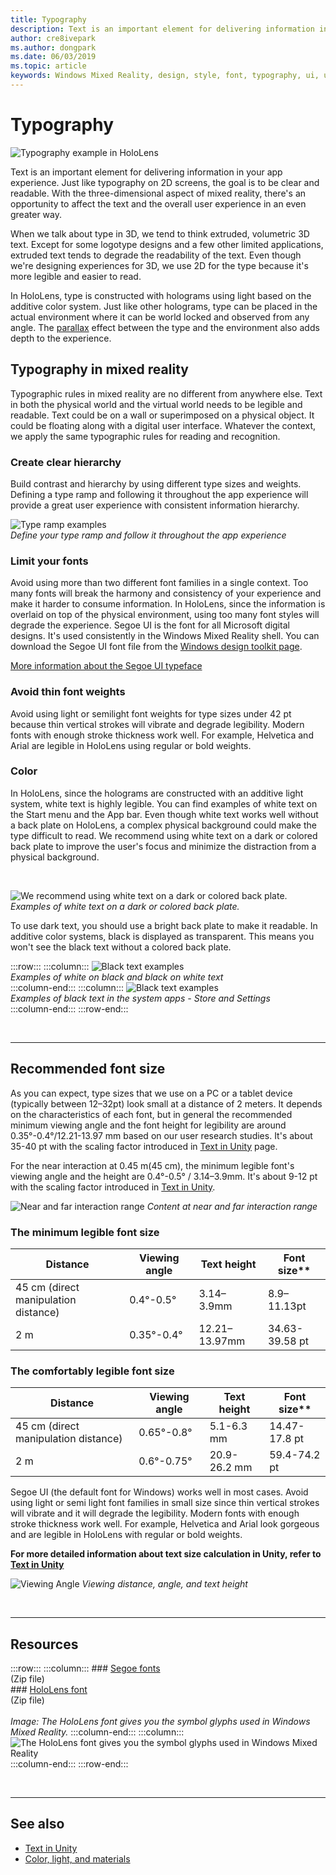 ```yaml
---
title: Typography
description: Text is an important element for delivering information in your app experience.
author: cre8ivepark
ms.author: dongpark
ms.date: 06/03/2019
ms.topic: article
keywords: Windows Mixed Reality, design, style, font, typography, ui, ux, text, mixed reality headset, windows mixed reality headset, virtual reality headset, HoloLens
---
```


# Typography

![Typography example in HoloLens](images/typography-cover.png)<br>


Text is an important element for delivering information in your app experience. Just like typography on 2D screens, the goal is to be clear and readable. With the three-dimensional aspect of mixed reality, there's an opportunity to affect the text and the overall user experience in an even greater way.

When we talk about type in 3D, we tend to think extruded, volumetric 3D text. Except for some logotype designs and a few other limited applications, extruded text tends to degrade the readability of the text. Even though we're designing experiences for 3D, we use 2D for the type because it's more legible and easier to read.

In HoloLens, type is constructed with holograms using light based on the additive color system. Just like other holograms, type can be placed in the actual environment where it can be world locked and observed from any angle. The [parallax](https://en.wikipedia.org/wiki/Parallax) effect between the type and the environment also adds depth to the experience.

## Typography in mixed reality

Typographic rules in mixed reality are no different from anywhere else. Text in both the physical world and the virtual world needs to be legible and readable. Text could be on a wall or superimposed on a physical object. It could be floating along with a digital user interface. Whatever the context, we apply the same typographic rules for reading and recognition.

### Create clear hierarchy

Build contrast and hierarchy by using different type sizes and weights. Defining a type ramp and following it throughout the app experience will provide a great user experience with consistent information hierarchy.

![Type ramp examples](images/typography-ramp-1000px.jpg)<br>
*Define your type ramp and follow it throughout the app experience*

### Limit your fonts

Avoid using more than two different font families in a single context. Too many fonts will break the harmony and consistency of your experience and make it harder to consume information. In HoloLens, since the information is overlaid on top of the physical environment, using too many font styles will degrade the experience. Segoe UI is the font for all Microsoft digital designs. It's used consistently in the Windows Mixed Reality shell. You can download the Segoe UI font file from the [Windows design toolkit page](https://docs.microsoft.com/windows/uwp/design-downloads/).

[More information about the Segoe UI typeface](https://docs.microsoft.com/windows/uwp/design/style/typography)

### Avoid thin font weights

Avoid using light or semilight font weights for type sizes under 42 pt because thin vertical strokes will vibrate and degrade legibility. Modern fonts with enough stroke thickness work well. For example, Helvetica and Arial are legible in HoloLens using regular or bold weights.

### Color

In HoloLens, since the holograms are constructed with an additive light system, white text is highly legible. You can find examples of white text on the Start menu and the App bar. Even though white text works well without a back plate on HoloLens, a complex physical background could make the type difficult to read. We recommend using white text on a dark or colored back plate to improve the user's focus and minimize the distraction from a physical background.

<br>


![We recommend using white text on a dark or colored back plate.](images/typography-whiteonblack2-1000px.jpg)
*Examples of white text on a dark or colored back plate.*
<br>

To use dark text, you should use a bright back plate to make it readable. In additive color systems, black is displayed as transparent. This means you won't see the black text without a colored back plate.

:::row:::
    :::column:::
        ![Black text examples](images/typography-whiteonblack.png)<br>
        *Examples of white on black and black on white text*<br>
    :::column-end:::
    :::column:::
        ![Black text examples](images/640px-typography-blackonwhite.jpg)<br>
        *Examples of black text in the system apps - Store and Settings*<br>
    :::column-end:::
:::row-end:::

<br>

---

## Recommended font size

As you can expect, type sizes that we use on a PC or a tablet device (typically between 12–32pt) look small at a distance of 2 meters. It depends on the characteristics of each font, but in general the recommended minimum viewing angle and the font height for legibility are around 0.35°-0.4°/12.21-13.97 mm based on our user research studies. It's about 35-40 pt with the scaling factor introduced in [Text in Unity](../develop/unity/text-in-unity.md) page. 

For the near interaction at 0.45 m(45 cm), the minimum legible font's viewing angle and the height are 0.4°-0.5° / 3.14–3.9mm. It's about 9-12 pt with the scaling factor introduced in [Text in Unity](../develop/unity/text-in-unity.md).

![Near and far interaction range](images/typography-distance-1000px.jpg)
*Content at near and far interaction range*

### The minimum legible font size

| Distance | Viewing angle | Text height | Font size** |
|---------|---------|---------|---------|
| 45 cm (direct manipulation distance) | 0.4°-0.5° | 3.14–3.9mm | 8.9–11.13pt |
| 2 m | 0.35°-0.4° | 12.21–13.97mm | 34.63-39.58 pt |

### The comfortably legible font size

| Distance | Viewing angle | Text height | Font size** |
|---------|---------|---------|---------|
| 45 cm (direct manipulation distance) | 0.65°-0.8° | 5.1-6.3 mm | 14.47-17.8 pt |
| 2 m | 0.6°-0.75° | 20.9-26.2 mm | 59.4-74.2 pt |


Segoe UI (the default font for Windows) works well in most cases. Avoid using light or semi light font families in small size since thin vertical strokes will vibrate and it will degrade the legibility. Modern fonts with enough stroke thickness work well. For example, Helvetica and Arial look gorgeous and are legible in HoloLens with regular or bold weights.

**For more detailed information about text size calculation in Unity, refer to [Text in Unity](../develop/unity/text-in-unity.md)**

![Viewing Angle](images/Text_In_Unity_ViewingAngle.jpg)
*Viewing distance, angle, and text height*

<br>

---

## Resources

:::row:::
    :::column:::
    ### [Segoe fonts](https://download.microsoft.com/download/1/B/C/1BCF071A-78EE-4968-ACBE-15461C274B61/Segoe%20fonts%20v1705.zip)<br>
    (Zip file)<br>
    ### [HoloLens font](https://download.microsoft.com/download/3/8/D/38D659E2-4B9C-413A-B2E7-1956181DC427/Hololens%20font.zip)<br>
    (Zip file)<br>
    <br>
    *Image: The HoloLens font gives you the symbol glyphs used in Windows Mixed Reality.*
    :::column-end:::
        :::column:::
        ![The HoloLens font gives you the symbol glyphs used in Windows Mixed Reality](images/hololensmdl2symbols.jpg)<br>
    :::column-end:::
:::row-end:::


<br>

---

## See also

* [Text in Unity](../develop/unity/text-in-unity.md)
* [Color, light, and materials](../color,-light-and-materials.md)
